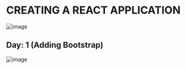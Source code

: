 # CREATING A REACT APPLICATION
![image](https://github.com/Ansu-s/react-dev/assets/130679461/83aba117-bbfe-4788-9240-90f996fe8d76)  

## Day: 1 (Adding Bootstrap)  
![image](https://github.com/Ansu-s/react-dev/assets/130679461/2597115d-9ec1-4480-8f89-a841f0e2c3a2)


